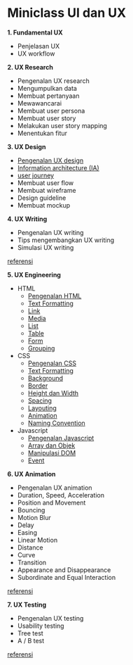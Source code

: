 # Miniclass UI dan UX

**1. Fundamental UX**
- Penjelasan UX
- UX workflow

**2. UX Research**
- Pengenalan UX research
- Mengumpulkan data
- Membuat pertanyaan
- Mewawancarai
- Membuat user persona
- Membuat user story
- Melakukan user story mapping
- Menentukan fitur

**3. UX Design**
- [Pengenalan UX design](materi/UX-Design/pengenalan-ux-design.md)
- [Information architecture (IA)](materi/UX-Design/Information-Architecture.md)
- [user journey](materi/UX-Design/user-journey.md)
- Membuat user flow
- Membuat wireframe
- Design guideline
- Membuat mockup

**4. UX Writing**
- Pengenalan UX writing
- Tips mengembangkan UX writing
- Simulasi UX writing
  
[referensi](https://uxplanet.org/18-best-tips-to-improve-ux-writing-aa4995a4aa80)

**5. UX Engineering**
 - HTML   
    -  [Pengenalan HTML](engineering/html/pengenalan-html.md)
    -  [Text Formatting](engineering/html/text-formatting.md)
    -  [Link](engineering/html/link.md)
    -  [Media](engineering/html/media.md)
    -  [List](engineering/html/list.md)
    -  [Table](engineering/html/table.md)
    -  [Form](engineering/html/form.md)
    -  [Grouping](engineering/html/grouping.md)
  - CSS
    -  [Pengenalan CSS](engineering/css/pengenalan-css.md)
    -  [Text Formatting](engineering/css/text-formatting.md)
    -  [Background](engineering/css/background.md)
    -  [Border](engineering/css/border.md)
    -  [Height dan Width](engineering/css/height-dan-width.md)
    -  [Spacing](engineering/css/spacing.md)
    -  [Layouting](engineering/css/layouting.md)
    -  [Animation](engineering/css/animation.md)
    -  [Naming Convention](engineering/css/naming-convention.md)
 - Javascript
    -  [Pengenalan Javascript](engineering/javascript/pengenalan-javascript.md)
    -  [Array dan Objek](engineering/javascript/array-dan-objek.md)
    -  [Manipulasi DOM](engineering/javascript/manipulasi-dom.md)
    -  [Event](engineering/javascript/event.md)

**6. UX Animation**
- Pengenalan UX animation
- Duration, Speed, Acceleration
- Position and Movement
- Bouncing
- Motion Blur
- Delay
- Easing
- Linear Motion
- Distance
- Curve
- Transition
- Appearance and Disappearance
- Subordinate and Equal Interaction
  
[referensi](https://uxdesign.cc/the-ultimate-guide-to-proper-use-of-animation-in-ux-10bd98614fa9)

**7. UX Testing**

- Pengenalan UX testing
- Usability testing
- Tree test
- A / B test

[referensi](https://www.uxbooth.com/articles/complete-beginners-guide-to-design-research/)